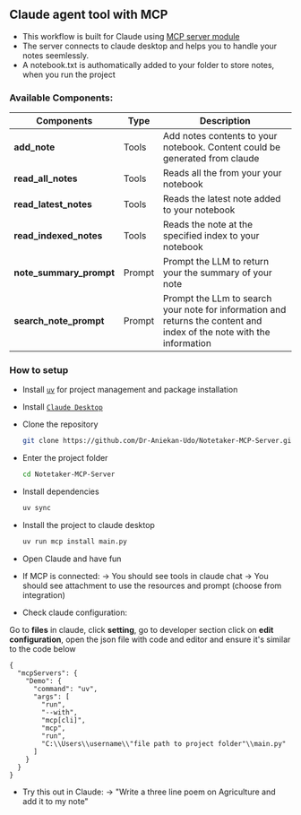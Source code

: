## Claude agent tool with MCP

- This workflow is built for Claude using [MCP server module](https://github.com/modelcontextprotocol/python-sdk?tab=readme-ov-file)
- The server connects to claude desktop and helps you to handle your notes seemlessly.
- A notebook.txt is authomatically added to your folder to store notes, when you run the project

### Available Components:
| **Components**  |**Type** |**Description** |
|-----------------|---------|-----------------|
|**add_note** | Tools | Add notes contents to your notebook. Content could be generated from claude|
|**read_all_notes** | Tools | Reads all the from your your notebook|
|**read_latest_notes** | Tools | Reads the latest note added to your notebook|
|**read_indexed_notes** | Tools | Reads the note at the specified index to your notebook|
|**note_summary_prompt** | Prompt | Prompt the LLM to return your the summary of your note|
|**search_note_prompt** | Prompt | Prompt the LLm to search your note for information and returns the content and index of the note with the information|

### How to setup
- Install [``uv``](https://docs.astral.sh/uv/) for project management and package installation
- Install [``Claude Desktop``](https://claude.ai/download)
- Clone the repository
   ```bash
   git clone https://github.com/Dr-Aniekan-Udo/Notetaker-MCP-Server.git
   ```
- Enter the project folder
   ```bash
   cd Notetaker-MCP-Server
   ```
- Install dependencies
    ```bash
   uv sync
   ```
- Install the project to claude desktop
    ```bash
   uv run mcp install main.py
   ```
- Open Claude and have fun

- If MCP is connected:
 -> You should see tools in claude chat
 -> You should see attachment to use the resources and prompt (choose from integration)
- Check claude configuration:
<p>Go to <strong>files</strong> in claude, click <strong>setting</strong>, go to developer section click on <strong>edit configuration</strong>, open the json file with code and editor and ensure it's similar to the code below </p>

```
{
  "mcpServers": {
    "Demo": {
      "command": "uv",
      "args": [
        "run",
        "--with",
        "mcp[cli]",
        "mcp",
        "run",
        "C:\\Users\\username\\"file path to project folder"\\main.py"
      ]
    }
  }
}
```
- Try this out in Claude:
 -> "Write a three line poem on Agriculture and add it to my note"
